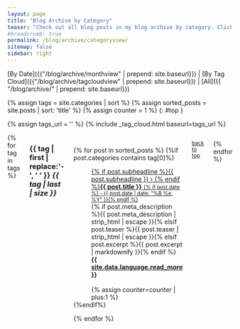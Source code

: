 ```yaml
---
layout: page
title: "Blog Archive by Category"
teaser: "Check out all blog posts in my blog archive by category. Click on a headline to read the excerpt."
#breadcrumb: true
permalink: /blog/archive/categoryview/
sitemap: false
sidebar: right
---
```

[By Date]({{"/blog/archive/monthview" | prepend: site.baseurl}}) | [By Tag Cloud]({{"/blog/archive/tagcloudview" | prepend: site.baseurl}}) | [All]({{ "/blog/archive/" | prepend: site.baseurl}})

{% assign tags = site.categories | sort %}
{% assign sorted_posts = site.posts | sort: 'title' %}
{% assign counter = 1 %}
{: #top }

{% assign tags_url = '' %}
{% include _tag_cloud.html baseurl=tags_url %}


<div id="blog-index" class="row columns">
{% for tag in tags %}

<h3 class="archivetitle"><a name="{{ tag | first | slugify }}"></a>{{ tag | first | replace:'-', ' ' }} <i class="badge">{{ tag | last | size }}</i> </h3>

<dl class="accordion" data-accordion>

{% for post in sorted_posts %}
    {%if post.categories contains tag[0]%}
<dd class="accordion-navigation">
    <a href="#panel{{ counter }}"><span class="iconfont"></span> {% if post.subheadline %}{{ post.subheadline }} › {% endif %}<strong>{{ post.title }}</strong> <small>{% if post.date %} - {{ post.date | date: "%B %e, %Y" }}{% endif %}</small></a>
        <div id="panel{{ counter }}" class="content">
            {% if post.meta_description %}{{ post.meta_description | strip_html | escape }}{% elsif post.teaser %}{{ post.teaser | strip_html | escape }}{% elsif post.excerpt %}{{ post.excerpt | markdownify }}{% endif %}
            <a href="{{ site.url }}{{ site.baseurl }}{{ post.url }}" title="Read {{ post.title | escape_once }}"><strong>{{ site.data.language.read_more }}</strong></a><br><br>
        </div>
    {% assign counter=counter | plus:1 %}
</dd>
    {%endif%}

{% endfor %}
</dl>

<small markdown="1">[back to top](#top)</small>

{% endfor %}
</div>

